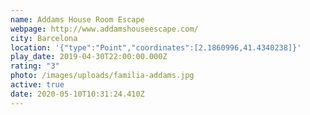 ```yaml
---
name: Addams House Room Escape
webpage: http://www.addamshouseescape.com/
city: Barcelona
location: '{"type":"Point","coordinates":[2.1860996,41.4340238]}'
play_date: 2019-04-30T22:00:00.000Z
rating: "3"
photo: /images/uploads/familia-addams.jpg
active: true
date: 2020-05-10T10:31:24.410Z
---
```

